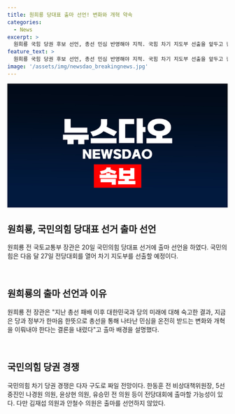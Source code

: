 ```yaml
---
title: 원희룡 당대표 출마 선언! 변화와 개혁 약속
categories:
  - News
excerpt: >
  원희룡 국힘 당권 후보 선언, 총선 민심 반영해야 지적. 국힘 차기 지도부 선출을 앞두고 한동훈, 나경원, 윤상현 등 출마 전망. 안철수 의원은 불출마 선언. 기사 제보는 더팩트제보 카카오톡으로 가능. [더팩트 홈페이지: talk.tf.co.kr/bbs/report/write]
feature_text: >
  원희룡 국힘 당권 후보 선언, 총선 민심 반영해야 지적. 국힘 차기 지도부 선출을 앞두고 한동훈, 나경원, 윤상현 등 출마 전망. 안철수 의원은 불출마 선언. 기사 제보는 더팩트제보 카카오톡으로 가능. [더팩트 홈페이지: talk.tf.co.kr/bbs/report/write]
image: '/assets/img/newsdao_breakingnews.jpg'
---
```


<p><img src="/assets/img/newsdao_breakingnews.jpg" alt="pcversion 속보" /></p>

<h2 data-ke-size="size26">원희룡, 국민의힘 당대표 선거 출마 선언</h2>

<p data-ke-size="size16">원희룡 전 국토교통부 장관은 20일 국민의힘 당대표 선거에 출마 선언을 하였다. 국민의힘은 다음 달 27일 전당대회를 열어 차기 지도부를 선출할 예정이다.</p>

<p data-ke-size="size16">&nbsp;</p>

<h2 data-ke-size="size26">원희룡의 출마 선언과 이유</h2>

<p data-ke-size="size16">원희룡 전 장관은 "지난 총선 패배 이후 대한민국과 당의 미래에 대해 숙고한 결과, 지금은 당과 정부가 한마음 한뜻으로 총선을 통해 나타난 민심을 온전히 받드는 변화와 개혁을 이뤄내야 한다는 결론을 내렸다"고 출마 배경을 설명했다.</p>

<p data-ke-size="size16">&nbsp;</p>

<h2 data-ke-size="size26">국민의힘 당권 경쟁</h2>

<p data-ke-size="size16">국민의힘 차기 당권 경쟁은 다자 구도로 짜일 전망이다. 한동훈 전 비상대책위원장, 5선 중진인 나경원 의원, 윤상현 의원, 유승민 전 의원 등이 전당대회에 출마할 가능성이 있다. 다만 김재섭 의원과 안철수 의원은 출마를 선언하지 않았다.</p>

<p data-ke-size="size16">&nbsp;</p>

